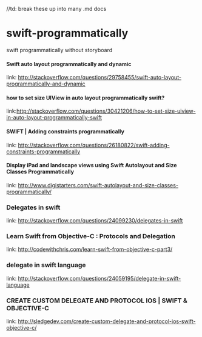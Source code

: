 //td: break these up into many .md docs

# swift-programmatically
swift programmatically without storyboard

#### Swift auto layout programmatically and dynamic
link: http://stackoverflow.com/questions/29758455/swift-auto-layout-programmatically-and-dynamic

#### how to set size UIView in auto layout programmatically swift?
link:http://stackoverflow.com/questions/30421206/how-to-set-size-uiview-in-auto-layout-programmatically-swift

#### SWIFT | Adding constraints programmatically
link: http://stackoverflow.com/questions/26180822/swift-adding-constraints-programmatically

#### Display iPad and landscape views using Swift Autolayout and Size Classes Programmatically
link: http://www.digistarters.com/swift-autolayout-and-size-classes-programmatically/

### Delegates in swift
link: http://stackoverflow.com/questions/24099230/delegates-in-swift

### Learn Swift from Objective-C : Protocols and Delegation
link: http://codewithchris.com/learn-swift-from-objective-c-part3/

### delegate in swift language
link: http://stackoverflow.com/questions/24059195/delegate-in-swift-language

### CREATE CUSTOM DELEGATE AND PROTOCOL IOS | SWIFT & OBJECTIVE-C
link: http://sledgedev.com/create-custom-delegate-and-protocol-ios-swift-objective-c/

